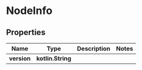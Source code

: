 
# NodeInfo

## Properties
Name | Type | Description | Notes
------------ | ------------- | ------------- | -------------
**version** | **kotlin.String** |  | 



